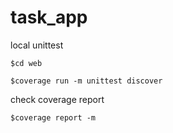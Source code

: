 # task_app

<p>local unittest</p>
<pre><code>$cd web</code></pre>
<pre><code>$coverage run -m unittest discover</code></pre>
<p>check coverage report</p>
<pre><code>$coverage report -m</code></pre>
